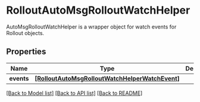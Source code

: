 # RolloutAutoMsgRolloutWatchHelper

AutoMsgRolloutWatchHelper is a wrapper object for watch events for Rollout objects.
## Properties
Name | Type | Description | Notes
------------ | ------------- | ------------- | -------------
**events** | [**[RolloutAutoMsgRolloutWatchHelperWatchEvent]**](RolloutAutoMsgRolloutWatchHelperWatchEvent.md) |  | [optional] 

[[Back to Model list]](../README.md#documentation-for-models) [[Back to API list]](../README.md#documentation-for-api-endpoints) [[Back to README]](../README.md)


